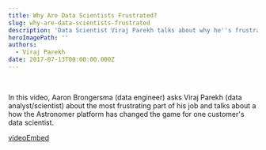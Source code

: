 ```yaml
---
title: Why Are Data Scientists Frustrated?
slug: why-are-data-scientists-frustrated
description: 'Data Scientist Viraj Parekh talks about why he''s frustrated and how Astronomer overcomes those frustrations. '
heroImagePath: ''
authors:
  - Viraj Parekh
date: 2017-07-13T00:00:00.000Z
---
```


&nbsp;

In this video, Aaron Brongersma (data engineer) asks Viraj Parekh (data analyst/scientist) about the most frustrating part of his job and talks about a how the Astronomer platform has changed the game for one customer's data scientist.&nbsp;&nbsp;

[videoEmbed](https://www.youtube.com/embed/tYKS_6roe3w)

&nbsp;

